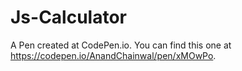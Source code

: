 # Js-Calculator

A Pen created at CodePen.io. You can find this one at https://codepen.io/AnandChainwal/pen/xMOwPo.

 
